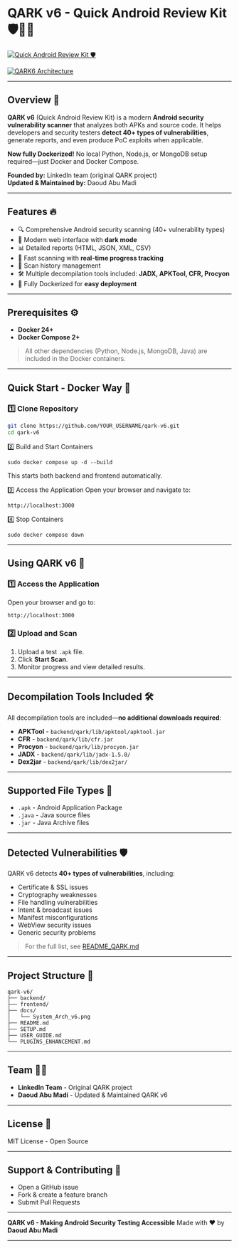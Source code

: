 # QARK v6 - Quick Android Review Kit 🛡️🐱‍💻 
[![Quick Android Review Kit 🛡️](https://capsule-render.vercel.app/api?text=Quick%20Android%20Review%20Kit&animation=fadeIn&type=waving&color=gradient&height=100)](https://github.com/DaoudAbuMadi3/Qark5)

[![QARK6 Architecture](./docs/System_Arch_v6.png)](https://github.com/YOUR_USERNAME/qark-v6) 

---

## Overview 🌟

**QARK v6** (Quick Android Review Kit) is a modern **Android security vulnerability scanner** that analyzes both APKs and source code. It helps developers and security testers **detect 40+ types of vulnerabilities**, generate reports, and even produce PoC exploits when applicable.  

**Now fully Dockerized!** No local Python, Node.js, or MongoDB setup required—just Docker and Docker Compose.  

**Founded by:** LinkedIn team (original QARK project)  
**Updated & Maintained by:** Daoud Abu Madi  

---

## Features 🔥

- 🔍 Comprehensive Android security scanning (40+ vulnerability types)  
- 🎨 Modern web interface with **dark mode**  
- 📊 Detailed reports (HTML, JSON, XML, CSV)  
- 🚀 Fast scanning with **real-time progress tracking**  
- 💾 Scan history management  
- 🛠️ Multiple decompilation tools included: **JADX, APKTool, CFR, Procyon**  
- 🐳 Fully Dockerized for **easy deployment**  

---

## Prerequisites ⚙️

- **Docker 24+**  
- **Docker Compose 2+**  

> All other dependencies (Python, Node.js, MongoDB, Java) are included in the Docker containers.

---

## Quick Start - Docker Way 🐳

### 1️⃣ Clone Repository
```bash
git clone https://github.com/YOUR_USERNAME/qark-v6.git
cd qark-v6
```

2️⃣ Build and Start Containers
```
sudo docker compose up -d --build
```
This starts both backend and frontend automatically.

3️⃣ Access the Application
Open your browser and navigate to:
```
http://localhost:3000
```

4️⃣ Stop Containers
```
sudo docker compose down
```


---

## Using QARK v6 🚀

### 1️⃣ Access the Application

Open your browser and go to:

```
http://localhost:3000
```

### 2️⃣ Upload and Scan

1. Upload a test `.apk` file.
2. Click **Start Scan**.
3. Monitor progress and view detailed results.

---

## Decompilation Tools Included 🛠️

All decompilation tools are included—**no additional downloads required**:

* **APKTool** - `backend/qark/lib/apktool/apktool.jar`
* **CFR** - `backend/qark/lib/cfr.jar`
* **Procyon** - `backend/qark/lib/procyon.jar`
* **JADX** - `backend/qark/lib/jadx-1.5.0/`
* **Dex2jar** - `backend/qark/lib/dex2jar/`

---

## Supported File Types 📂

* `.apk` - Android Application Package
* `.java` - Java source files
* `.jar` - Java Archive files

---

## Detected Vulnerabilities 🛡️

QARK v6 detects **40+ types of vulnerabilities**, including:

* Certificate & SSL issues
* Cryptography weaknesses
* File handling vulnerabilities
* Intent & broadcast issues
* Manifest misconfigurations
* WebView security issues
* Generic security problems

> For the full list, see [README_QARK.md](README_QARK.md)

---

## Project Structure 📁

```
qark-v6/
├── backend/
├── frontend/
├── docs/
│   └── System_Arch_v6.png
├── README.md
├── SETUP.md
├── USER_GUIDE.md
└── PLUGINS_ENHANCEMENT.md
```

---

## Team 👨‍💻

* **LinkedIn Team** - Original QARK project
* **Daoud Abu Madi** - Updated & Maintained QARK v6

---

## License 📜

MIT License - Open Source

---

## Support & Contributing 🤝

* Open a GitHub issue
* Fork & create a feature branch
* Submit Pull Requests

---

**QARK v6 - Making Android Security Testing Accessible**
Made with ❤️ by **Daoud Abu Madi**

---


